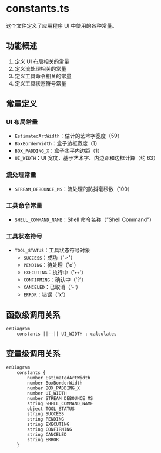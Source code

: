# constants.ts

这个文件定义了应用程序 UI 中使用的各种常量。

## 功能概述

1. 定义 UI 布局相关的常量
2. 定义流处理相关的常量
3. 定义工具命令相关的常量
4. 定义工具状态符号常量

## 常量定义

### UI 布局常量
- `EstimatedArtWidth`：估计的艺术字宽度（59）
- `BoxBorderWidth`：盒子边框宽度（1）
- `BOX_PADDING_X`：盒子水平内边距（1）
- `UI_WIDTH`：UI 宽度，基于艺术字、内边距和边框计算（约 63）

### 流处理常量
- `STREAM_DEBOUNCE_MS`：流处理的防抖毫秒数（100）

### 工具命令常量
- `SHELL_COMMAND_NAME`：Shell 命令名称（"Shell Command"）

### 工具状态符号
- `TOOL_STATUS`：工具状态符号对象
  - `SUCCESS`：成功（'✓'）
  - `PENDING`：待处理（'o'）
  - `EXECUTING`：执行中（'⊷'）
  - `CONFIRMING`：确认中（'?'）
  - `CANCELED`：已取消（'-'）
  - `ERROR`：错误（'x'）

## 函数级调用关系

```mermaid
erDiagram
    constants ||--|| UI_WIDTH : calculates
```

## 变量级调用关系

```mermaid
erDiagram
    constants {
        number EstimatedArtWidth
        number BoxBorderWidth
        number BOX_PADDING_X
        number UI_WIDTH
        number STREAM_DEBOUNCE_MS
        string SHELL_COMMAND_NAME
        object TOOL_STATUS
        string SUCCESS
        string PENDING
        string EXECUTING
        string CONFIRMING
        string CANCELED
        string ERROR
    }
```